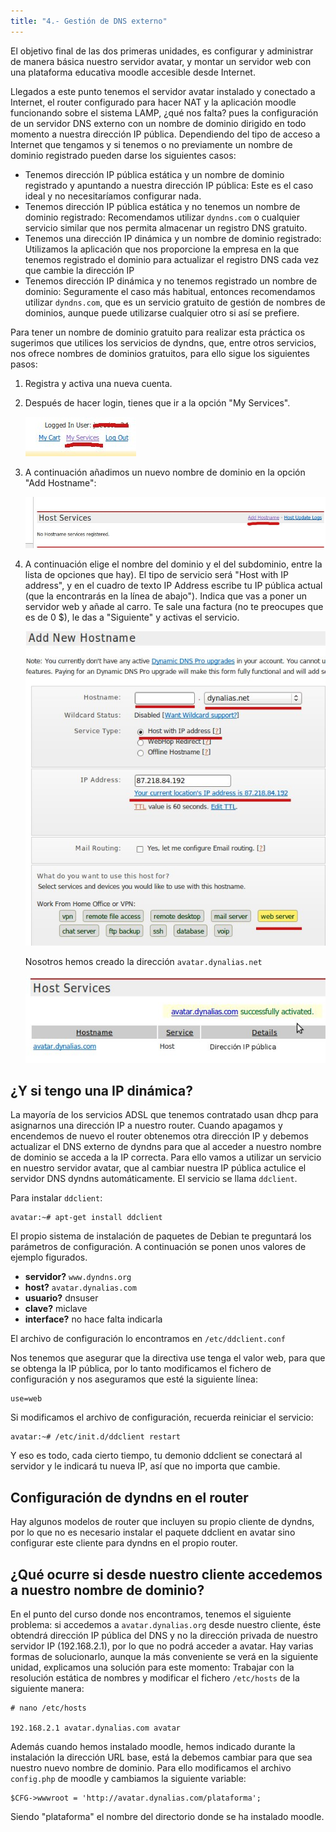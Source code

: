 ```yaml
---
title: "4.- Gestión de DNS externo"
---
```


El objetivo final de las dos primeras unidades, es configurar y administrar de manera básica nuestro servidor avatar, y montar un servidor web con una plataforma educativa moodle accesible desde Internet.

Llegados a este punto tenemos el servidor avatar instalado y conectado a Internet, el router configurado para hacer NAT y la aplicación moodle funcionando sobre el sistema LAMP, ¿qué nos falta? pues la configuración de un servidor DNS externo con un nombre de dominio dirigido en todo momento a nuestra dirección IP pública. Dependiendo del tipo de acceso a Internet que tengamos y si tenemos o no previamente un nombre de dominio registrado pueden darse los siguientes casos:

* Tenemos dirección IP pública estática y un nombre de dominio registrado y apuntando a nuestra dirección IP pública: Este es el caso ideal y no necesitaríamos configurar nada.
* Tenemos dirección IP pública estática y no tenemos un nombre de dominio registrado: Recomendamos utilizar `dyndns.com` o cualquier servicio similar que nos permita almacenar un registro DNS gratuito.
* Tenemos una dirección IP dinámica y un nombre de dominio registrado: Utilizamos la aplicación que nos proporcione la empresa en la que tenemos registrado el dominio para actualizar el registro DNS cada vez que cambie la dirección IP
* Tenemos dirección IP dinámica y no tenemos registrado un nombre de dominio: Seguramente el caso más habitual, entonces recomendamos utilizar `dyndns.com`, que es un servicio gratuito de gestión de nombres de dominios, aunque puede utilizarse cualquier otro si así se prefiere.

Para tener un nombre de dominio gratuito para realizar esta práctica os sugerimos que utilices los servicios de dyndns, que, entre otros servicios, nos ofrece nombres de dominios gratuitos, para ello sigue los siguientes pasos:

1. Registra y activa una nueva cuenta.
2. Después de hacer login, tienes que ir a la opción "My Services".

    ![1](../img/1.jpg "1")

3. A continuación añadimos un nuevo nombre de dominio en la opción "Add Hostname":

    ![2](../img/2.jpg "2")

4. A continuación elige el nombre del dominio y el del subdominio, entre la lista de opciones que hay). El tipo de servicio será "Host with IP address", y en el cuadro de texto IP Address escribe tu IP pública actual (que la encontrarás en la línea de abajo"). Indica que vas a poner un servidor web y añade al carro. Te sale una factura (no te preocupes que es de 0 $), le das a "Siguiente" y activas el servicio.

    ![3](../img/3.jpg "3")

    Nosotros hemos creado la dirección `avatar.dynalias.net`

    ![4](../img/4.jpg "4")

## ¿Y si tengo una IP dinámica?

La mayoría de los servicios ADSL que tenemos contratado usan dhcp para asignarnos una dirección IP a nuestro router. Cuando apagamos y encendemos de nuevo el router obtenemos otra dirección IP y debemos actualizar el DNS externo de dyndns para que al acceder a nuestro nombre de dominio se acceda a la IP correcta. Para ello vamos a utilizar un servicio en nuestro servidor avatar, que al cambiar nuestra IP pública actulice el servidor DNS dyndns automáticamente. El servicio se llama `ddclient`.

Para instalar `ddclient`:

    avatar:~# apt-get install ddclient

El propio sistema de instalación de paquetes de Debian te preguntará los parámetros de configuración. A continuación se ponen unos valores de ejemplo figurados.

* **servidor?** `www.dyndns.org`
* **host?** `avatar.dynalias.com`
* **usuario?** dnsuser
* **clave?** miclave
* **interface?** no hace falta indicarla

El archivo de configuración lo encontramos en `/etc/ddclient.conf`

Nos tenemos que asegurar que la directiva use tenga el valor web, para que se obtenga la IP pública, por lo tanto modificamos el fichero de configuración y nos aseguramos que esté la siguiente línea:

    use=web

Si modificamos el archivo de configuración, recuerda reiniciar el servicio:

    avatar:~# /etc/init.d/ddclient restart

Y eso es todo, cada cierto tiempo, tu demonio ddclient se conectará al servidor y le indicará tu nueva IP, así que no importa que cambie.

## Configuración de dyndns en el router

Hay algunos modelos de router que incluyen su propio cliente de dyndns, por lo que no es necesario instalar el paquete ddclient en avatar sino configurar este cliente para dyndns en el propio router.


## ¿Qué ocurre si desde nuestro cliente accedemos a nuestro nombre de dominio?

En el punto del curso donde nos encontramos, tenemos el siguiente problema: si accedemos a `avatar.dynalias.org` desde nuestro cliente, éste obtendrá dirección IP pública del DNS y no la dirección privada de nuestro servidor IP (192.168.2.1), por lo que no podrá acceder a avatar. Hay varias formas de solucionarlo, aunque la más conveniente se verá en la siguiente unidad, explicamos una solución para este momento: Trabajar con la resolución estática de nombres y modificar el fichero `/etc/hosts` de la siguiente manera:

    # nano /etc/hosts

    192.168.2.1 avatar.dynalias.com avatar

Además cuando hemos instalado moodle, hemos indicado durante la instalación la dirección URL base, está la debemos cambiar para que sea nuestro nuevo nombre de dominio. Para ello modificamos el archivo `config.php` de moodle y cambiamos la siguiente variable:

    $CFG->wwwroot = 'http://avatar.dynalias.com/plataforma';

Siendo "plataforma" el nombre del directorio donde se ha instalado moodle.